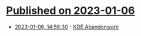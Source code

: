 # [Published on 2023-01-06](index.md)

* [2023-01-06, 14:56:30](https://lobste.rs/s/rkh5ju/kde_abandonware) - [KDE Abandonware](https://www.logikalsolutions.com/wordpress/information-technology/kde-abandonware/)
